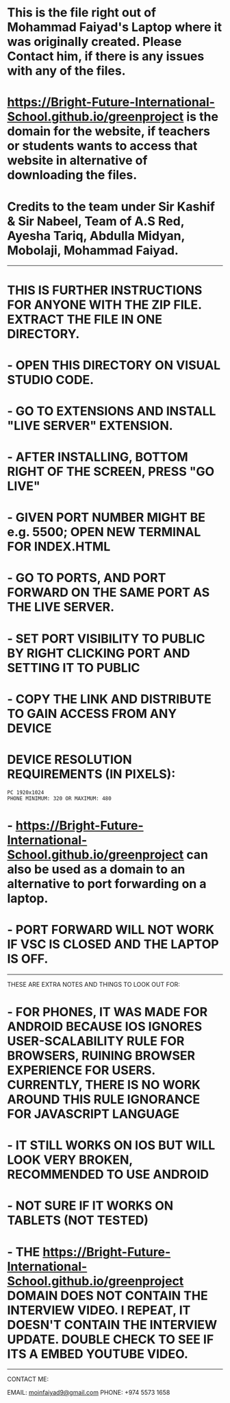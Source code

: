 # This is the file right out of Mohammad Faiyad's Laptop where it was originally created. Please Contact him, if there is any issues with any of the files.

# https://Bright-Future-International-School.github.io/greenproject is the domain for the website, if teachers or students wants to access that website in alternative of downloading the files.

# Credits to the team under Sir Kashif & Sir Nabeel, Team of A.S Red, Ayesha Tariq, Abdulla Midyan, Mobolaji, Mohammad Faiyad.

-------------------------------------------------------------------------

# THIS IS FURTHER INSTRUCTIONS FOR ANYONE WITH THE ZIP FILE. EXTRACT THE FILE IN ONE DIRECTORY. 

# - OPEN THIS DIRECTORY ON VISUAL STUDIO CODE.
# - GO TO EXTENSIONS AND INSTALL "LIVE SERVER" EXTENSION. 
# - AFTER INSTALLING, BOTTOM RIGHT OF THE SCREEN, PRESS "GO LIVE"
# - GIVEN PORT NUMBER MIGHT BE e.g. 5500; OPEN NEW TERMINAL FOR INDEX.HTML
# - GO TO PORTS, AND PORT FORWARD ON THE SAME PORT AS THE LIVE SERVER.
# - SET PORT VISIBILITY TO PUBLIC BY RIGHT CLICKING PORT AND SETTING IT TO PUBLIC
# - COPY THE LINK AND DISTRIBUTE TO GAIN ACCESS FROM ANY DEVICE
# DEVICE RESOLUTION REQUIREMENTS (IN PIXELS): 
 	PC 1920x1024
	PHONE MINIMUM: 320 OR MAXIMUM: 480
# - https://Bright-Future-International-School.github.io/greenproject can also be used as a domain to an alternative to port forwarding on a laptop. 
# - PORT FORWARD WILL NOT WORK IF VSC IS CLOSED AND THE LAPTOP IS OFF.

-------------------------------------------------------------------------------

THESE ARE EXTRA NOTES AND THINGS TO LOOK OUT FOR:

# - FOR PHONES, IT WAS MADE FOR ANDROID BECAUSE IOS IGNORES USER-SCALABILITY RULE FOR BROWSERS, RUINING BROWSER EXPERIENCE FOR USERS. CURRENTLY, THERE IS NO WORK AROUND THIS RULE IGNORANCE FOR JAVASCRIPT LANGUAGE

# - IT STILL WORKS ON IOS BUT WILL LOOK VERY BROKEN, RECOMMENDED TO USE ANDROID

# - NOT SURE IF IT WORKS ON TABLETS (NOT TESTED)

# - THE https://Bright-Future-International-School.github.io/greenproject DOMAIN DOES NOT CONTAIN THE INTERVIEW VIDEO. I REPEAT, IT DOESN'T CONTAIN THE INTERVIEW UPDATE. DOUBLE CHECK TO SEE IF ITS A EMBED YOUTUBE VIDEO.

--------------------------------------------------------------------------------

CONTACT ME:

EMAIL: moinfaiyad9@gmail.com
PHONE: +974 5573 1658
